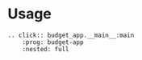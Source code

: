 # Usage

```{eval-rst}
.. click:: budget_app.__main__:main
    :prog: budget-app
    :nested: full
```
